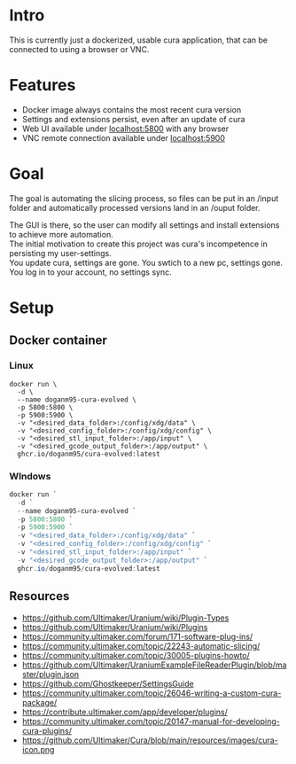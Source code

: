 # Intro

This is currently just a dockerized, usable cura application, that can be connected to using a browser or VNC.

# Features

- Docker image always contains the most recent cura version
- Settings and extensions persist, even after an update of cura
- Web UI available under [localhost:5800](http://localhost:5800) with any browser
- VNC remote connection available under [localhost:5900](http://localhost:5900)

# Goal

The goal is automating the slicing process, so files can be put in an /input folder and automatically processed versions land in an /ouput folder.

The GUI is there, so the user can modify all settings and install extensions to achieve more automation.  
The initial motivation to create this project was cura's incompetence in persisting my user-settings.  
You update cura, settings are gone. You swtich to a new pc, settings gone. You log in to your account, no settings sync.  

# Setup

## Docker container

### Linux

```shell
docker run \ 
  -d \
  --name doganm95-cura-evolved \
  -p 5800:5800 \
  -p 5900:5900 \
  -v "<desired_data_folder>:/config/xdg/data" \
  -v "<desired_config_folder>:/config/xdg/config" \
  -v "<desired_stl_input_folder>:/app/input" \
  -v "<desired_gcode_output_folder>:/app/output" \
  ghcr.io/doganm95/cura-evolved:latest
```
### WIndows

```powershell
docker run `
  -d `
  --name doganm95-cura-evolved `
  -p 5800:5800 `
  -p 5900:5900 `
  -v "<desired_data_folder>:/config/xdg/data" `
  -v "<desired_config_folder>:/config/xdg/config" `
  -v "<desired_stl_input_folder>:/app/input" `
  -v "<desired_gcode_output_folder>:/app/output" `
  ghcr.io/doganm95/cura-evolved:latest
```

## Resources

- https://github.com/Ultimaker/Uranium/wiki/Plugin-Types
- https://github.com/Ultimaker/Uranium/wiki/Plugins
- https://community.ultimaker.com/forum/171-software-plug-ins/
- https://community.ultimaker.com/topic/22243-automatic-slicing/
- https://community.ultimaker.com/topic/30005-plugins-howto/
- https://github.com/Ultimaker/UraniumExampleFileReaderPlugin/blob/master/plugin.json
- https://github.com/Ghostkeeper/SettingsGuide
- https://community.ultimaker.com/topic/26046-writing-a-custom-cura-package/
- https://contribute.ultimaker.com/app/developer/plugins/
- https://community.ultimaker.com/topic/20147-manual-for-developing-cura-plugins/
- https://github.com/Ultimaker/Cura/blob/main/resources/images/cura-icon.png
